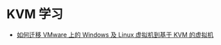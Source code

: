 # KVM 学习

* [如何迁移 VMware 上的 Windows 及 Linux 虚拟机到基于 KVM 的虚拟机](https://www.ibm.com/developerworks/cn/linux/l-cn-mgrtvm3/index.html)
